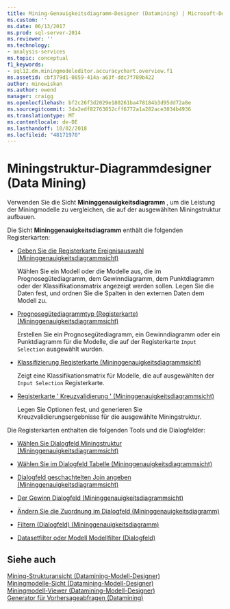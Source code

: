 ```yaml
---
title: Mining-Genauigkeitsdiagramm-Designer (Datamining) | Microsoft-Dokumentation
ms.custom: ''
ms.date: 06/13/2017
ms.prod: sql-server-2014
ms.reviewer: ''
ms.technology:
- analysis-services
ms.topic: conceptual
f1_keywords:
- sql12.dm.miningmodeleditor.accuracychart.overview.f1
ms.assetid: cbf379d1-0859-414a-a63f-ddc7f789b422
author: minewiskan
ms.author: owend
manager: craigg
ms.openlocfilehash: bf2c26f3d2029e180261ba478184b3d95dd72a8e
ms.sourcegitcommit: 3da2edf82763852cff6772a1a282ace3034b4936
ms.translationtype: MT
ms.contentlocale: de-DE
ms.lasthandoff: 10/02/2018
ms.locfileid: "48171970"
---
```

# <a name="mining-accuracy-chart-designer-data-mining"></a>Miningstruktur-Diagrammdesigner (Data Mining)
  Verwenden Sie die Sicht **Mininggenauigkeitsdiagramm** , um die Leistung der Miningmodelle zu vergleichen, die auf der ausgewählten Miningstruktur aufbauen.  
  
 Die Sicht **Mininggenauigkeitsdiagramm** enthält die folgenden Registerkarten:  
  
-   [Geben Sie die Registerkarte Ereignisauswahl &#40;Mininggenauigkeitsdiagrammsicht&#41;](input-selection-tab-mining-accuracy-chart-view.md)  
  
     Wählen Sie ein Modell oder die Modelle aus, die im Prognosegütediagramm, dem Gewinndiagramm, dem Punktdiagramm oder der Klassifikationsmatrix angezeigt werden sollen. Legen Sie die Daten fest, und ordnen Sie die Spalten in den externen Daten dem Modell zu.  
  
-   [Prognosegütediagrammtyp (Registerkarte) &#40;Mininggenauigkeitsdiagrammsicht&#41;](lift-chart-tab-mining-accuracy-chart-view.md)  
  
     Erstellen Sie ein Prognosegütediagramm, ein Gewinndiagramm oder ein Punktdiagramm für die Modelle, die auf der Registerkarte `Input Selection` ausgewählt wurden.  
  
-   [Klassifizierung Registerkarte &#40;Mininggenauigkeitsdiagrammsicht&#41;](classification-matrix-tab-mining-accuracy-chart-view.md)  
  
     Zeigt eine Klassifikationsmatrix für Modelle, die auf ausgewählten der `Input Selection` Registerkarte.  
  
-   [Registerkarte ' Kreuzvalidierung ' &#40;Mininggenauigkeitsdiagrammsicht&#41;](cross-validation-tab-mining-accuracy-chart-view.md)  
  
     Legen Sie Optionen fest, und generieren Sie Kreuzvalidierungsergebnisse für die ausgewählte Miningstruktur.  
  
 Die Registerkarten enthalten die folgenden Tools und die Dialogfelder:  
  
-   [Wählen Sie Dialogfeld Miningstruktur &#40;Mininggenauigkeitsdiagrammsicht&#41;](select-mining-structure-dialog-box-mining-accuracy-chart-view.md)  
  
-   [Wählen Sie im Dialogfeld Tabelle &#40;Mininggenauigkeitsdiagrammsicht&#41;](select-table-dialog-box-mining-accuracy-chart-view.md)  
  
-   [Dialogfeld geschachtelten Join angeben &#40;Mininggenauigkeitsdiagrammsicht&#41;](specify-nested-join-dialog-box-mining-accuracy-chart-view.md)  
  
-   [Der Gewinn Dialogfeld &#40;Mininggenauigkeitsdiagrammsicht&#41;](profit-chart-settings-dialog-box-mining-accuracy-chart-view.md)  
  
-   [Ändern Sie die Zuordnung im Dialogfeld &#40;Mininggenauigkeitsdiagramm&#41;](modify-mapping-dialog-box-mining-accuracy-chart.md)  
  
-   [Filtern (Dialogfeld) &#40;Mininggenauigkeitsdiagramm&#41;](filter-dialog-box-mining-accuracy-chart.md)  
  
-   [Datasetfilter oder Modell Modellfilter (Dialogfeld)](data-set-filter-or-model-filter-dialog-box.md)  
  
## <a name="see-also"></a>Siehe auch  
 [Mining-Strukturansicht &#40;Datamining-Modell-Designer&#41;](mining-structure-view-data-mining-model-designer.md)   
 [Miningmodelle-Sicht &#40;Datamining-Modell-Designer&#41;](mining-models-view-data-mining-model-designer.md)   
 [Miningmodell-Viewer &#40;Datamining-Modell-Designer&#41;](mining-model-viewers-data-mining-model-designer.md)   
 [Generator für Vorhersageabfragen &#40;Datamining&#41;](prediction-query-builder-data-mining.md)  
  
  
